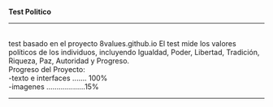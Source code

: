 <b>Test Politico</b><br>
<hr><br>
test basado en el proyecto 8values.github.io
El test mide los valores políticos de los individuos, incluyendo Igualdad, Poder, Libertad, Tradición, Riqueza, Paz, Autoridad y Progreso.
<br>
Progreso del Proyecto:<br>
-texto e interfaces ....... 100%<br>
-imagenes ...................15%<br>
<hr>
